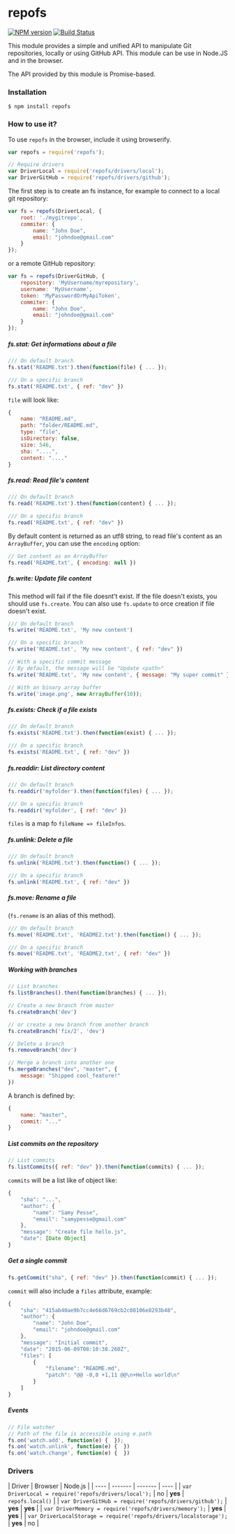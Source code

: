 # repofs

[![NPM version](https://badge.fury.io/js/repofs.svg)](http://badge.fury.io/js/repofs)
[![Build Status](https://travis-ci.org/GitbookIO/repofs.png?branch=master)](https://travis-ci.org/GitbookIO/repofs)

This module provides a simple and unified API to manipulate Git repositories, locally or using GitHub API. This module can be use in Node.JS and in the browser.

The API provided by this module is Promise-based.

### Installation

```
$ npm install repofs
```

### How to use it?

To use `repofs` in the browser, include it using browserify.

```js
var repofs = require('repofs');

// Require drivers
var DriverLocal = require('repofs/drivers/local');
var DriverGitHub = require('repofs/drivers/github');
```

The first step is to create an fs instance, for example to connect to a local git repository:

```js
var fs = repofs(DriverLocal, {
    root: './mygitrepo',
    commiter: {
        name: "John Doe",
        email: "johndoe@gmail.com"
    }
});
```

or a remote GitHub repository:

```js
var fs = repofs(DriverGitHub, {
    repository: 'MyUsername/myrepository',
    username: 'MyUsername',
    token: 'MyPasswordOrMyApiToken',
    commiter: {
        name: "John Doe",
        email: "johndoe@gmail.com"
    }
});
```

##### fs.stat: Get informations about a file

```js
/// On default branch
fs.stat('README.txt').then(function(file) { ... });

/// On a specific branch
fs.stat('README.txt', { ref: "dev" })
```

`file` will look like:

```js
{
    name: "README.md",
    path: "folder/README.md",
    type: "file",
    isDirectory: false,
    size: 546,
    sha: "....",
    content: "...."
}
```

##### fs.read: Read file's content

```js
/// On default branch
fs.read('README.txt').then(function(content) { ... });

/// On a specific branch
fs.read('README.txt', { ref: "dev" })
```

By default content is returned as an utf8 string, to read file's content as an `ArrayBuffer`, you can use the `encoding` option:

```js
// Get content as an ArrayBuffer
fs.read('README.txt', { encoding: null })
```

##### fs.write: Update file content

This method will fail if the file doesnt't exist. If the file doesn't exists, you should use `fs.create`. You can also use `fs.update` to orce creation if file doesn't exist.

```js
/// On default branch
fs.write('README.txt', 'My new content')

/// On a specific branch
fs.write('README.txt', 'My new content', { ref: "dev" })

// With a specific commit message
// By default, the message will be "Update <path>"
fs.write('README.txt', 'My new content', { message: "My super commit" })

// With an binary array buffer
fs.write('image.png', new ArrayBuffer(10));
```

##### fs.exists: Check if a file exists

```js
/// On default branch
fs.exists('README.txt').then(function(exist) { ... });

/// On a specific branch
fs.exists('README.txt', { ref: "dev" })
```

##### fs.readdir: List directory content

```js
/// On default branch
fs.readdir('myfolder').then(function(files) { ... });

/// On a specific branch
fs.readdir('myfolder', { ref: "dev" })
```

`files` is a map fo `fileName => fileInfos`.

##### fs.unlink: Delete a file

```js
/// On default branch
fs.unlink('README.txt').then(function() { ... });

/// On a specific branch
fs.unlink('README.txt', { ref: "dev" })
```

##### fs.move: Rename a file

(`fs.rename` is an alias of this method).

```js
/// On default branch
fs.move('README.txt', 'README2.txt').then(function() { ... });

/// On a specific branch
fs.move('README.txt', 'README2.txt', { ref: "dev" })
```

##### Working with branches

```js
// List branches
fs.listBranches().then(function(branches) { ... });

// Create a new branch from master
fs.createBranch('dev')

// or create a new branch from another branch
fs.createBranch('fix/2', 'dev')

// Delete a branch
fs.removeBranch('dev')

// Merge a branch into another one
fs.mergeBranches("dev", "master", {
    message: "Shipped cool_feature!"
})
```

A branch is defined by:

```js
{
    name: "master",
    commit: "..."
}
```

##### List commits on the repository

```js
// List commits
fs.listCommits({ ref: "dev" }).then(function(commits) { ... });
```

`commits` will be a list like of object like:

```js
{
    "sha": "...",
    "author": {
        "name": "Samy Pesse",
        "email": "samypesse@gmail.com"
    },
    "message": "Create file hello.js",
    "date": [Date Object]
}
```

##### Get a single commit

```js
fs.getCommit("sha", { ref: "dev" }).then(function(commit) { ... });
```

`commit` will also include a `files` attribute, example:

```js
{
    "sha": "415ab40ae9b7cc4e66d6769cb2c08106e8293b48",
    "author": {
        "name": "John Doe",
        "email": "johndoe@gmail.com"
    },
    "message": "Initial commit",
    "date": "2015-06-09T08:10:38.260Z",
    "files": [
        {
            "filename": "README.md",
            "patch": "@@ -0,0 +1,11 @@\n+Hello world\n"
        }
    ]
}

```

##### Events

```js
// File watcher
// Path of the file is accessible using e.path
fs.on('watch.add', function(e) {  });
fs.on('watch.unlink', function(e) {  })
fs.on('watch.change', function(e) {  })
```


### Drivers

| Driver | Browser | Node.js |
| ---- | ------- | ------- | ---- |
| `var DriverLocal = require('repofs/drivers/local');` | no | **yes** | `repofs.local()` |
| `var DriverGitHub = require('repofs/drivers/github');` | **yes** | **yes**  |
| `var DriverMemory = require('repofs/drivers/memory');` | **yes** | **yes**  |
| `var DriverLocalStorage = require('repofs/drivers/localstorage');` | **yes** | no  |
